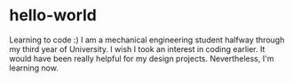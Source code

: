 # hello-world
Learning to code :)
I am a mechanical engineering student halfway through my third year of University. I wish I took an interest in coding earlier. It would  have been really helpful for my design projects. Nevertheless, I'm learning now.
